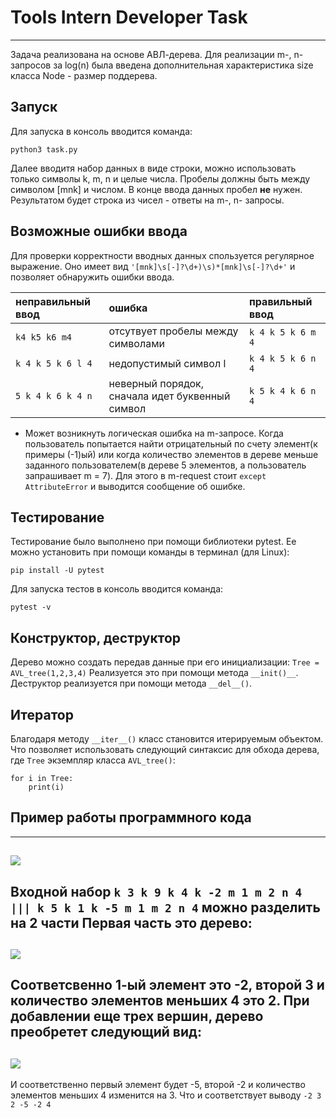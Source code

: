 # Tools Intern Developer Task
---
Задача реализована на основе АВЛ-дерева. Для реализации m-, n- запросов за log(n) была введена дополнительная характеристика size класса Node - размер поддерева. 

## Запуск
Для запуска в консоль вводится команда:
```
python3 task.py
```
Далее вводитя набор данных в виде строки, можно использовать только символы k, m, n и целые числа. Пробелы должны быть между символом [mnk] и числом. В конце ввода данных пробел __не__ нужен. 
Результатом будет строка из чисел - ответы на m-, n- запросы.
## Возможные ошибки ввода
Для проверки корректности вводных данных спользуется регулярное выражение. Оно имеет вид ``` '[mnk]\s[-]?\d+)\s)*[mnk]\s[-]?\d+' ``` и позволяет обнаружить ошибки ввода. 

неправильный ввод | ошибка | правильный ввод
:-----------------|:-------|:---------------
```k4 k5 k6 m4```| отсутвует пробелы между символами| ```k 4 k 5 k 6 m 4```
```k 4 k 5 k 6 l 4``` |недопустимый символ l| ```k 4 k 5 k 6 n 4```
```5 k 4 k 6 k 4 n ```| неверный порядок, сначала идет буквенный символ | ```k 5 k 4 k 6 n 4```

* Может возникнуть логическая ошибка на m-запросе. Когда пользователь попытается найти отрицательный по счету элемент(к примеры (-1)ый) или когда количество элементов в дереве меньше заданного пользователем(в дереве 5 элементов, а пользователь запрашивает m = 7). Для этого в m-request стоит ```except AttributeError``` и выводится сообщение об ошибке. 

## Тестирование
Тестирование было выполнено при помощи библиотеки pytest. Ее можно установить при помощи команды в терминал (для Linux):
``` 
pip install -U pytest 
```
Для запуска тестов в консоль вводится команда: 
```
pytest -v
```


## Конструктор, деструктор
Дерево можно создать передав данные при его инициализации:
``` Tree = AVL_tree(1,2,3,4) ```
Реализуется это при помощи метода ```__init()__```.
Деструктор реализуется при помощи метода ``` __del__() ```.
## Итератор 
Благодаря методу ```__iter__()```  класс становится итерируемым объектом. Что позволяет использовать следующий синтаксис для обхода дерева, где ```Tree``` экземпляр класса ```AVL_tree()```: 
```
for i in Tree:
    print(i)
```

## Пример работы программного кода
---
![](screens/1.jpg)
---
Входной набор ```k 3 k 9 k 4 k -2 m 1 m 2 n 4 ||| k 5 k 1 k -5 m 1 m 2 n 4```  можно разделить на 2 части
Первая часть это дерево:
---
![](screens/2.jpg)
---
Соответсвенно 1-ый элемент это -2, второй 3 и количество элементов меньших 4 это 2. 
При добавлении еще трех вершин, дерево преобретет следующий вид:
---
![](screens/3.jpg)
---
И соответственно первый элемент будет -5, второй -2 и количество элементов меньших 4 изменится на 3.
Что и соответствует выводу ``` -2 3 2 -5 -2 4 ```




